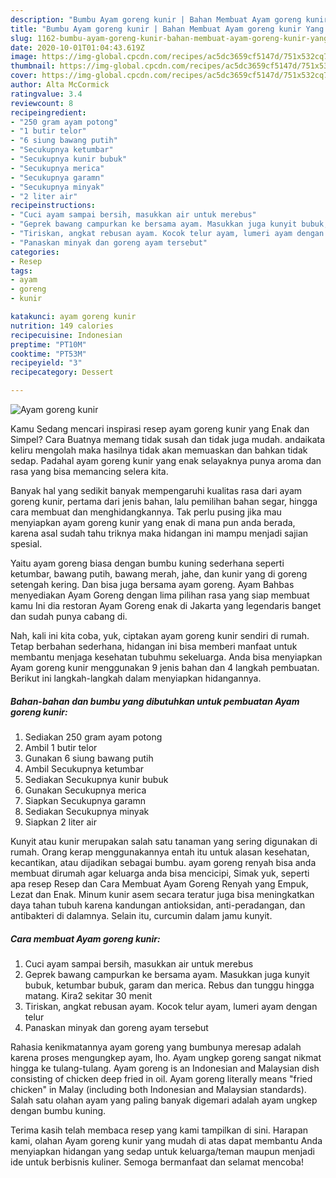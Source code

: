 ```yaml
---
description: "Bumbu Ayam goreng kunir | Bahan Membuat Ayam goreng kunir Yang Sedap"
title: "Bumbu Ayam goreng kunir | Bahan Membuat Ayam goreng kunir Yang Sedap"
slug: 1162-bumbu-ayam-goreng-kunir-bahan-membuat-ayam-goreng-kunir-yang-sedap
date: 2020-10-01T01:04:43.619Z
image: https://img-global.cpcdn.com/recipes/ac5dc3659cf5147d/751x532cq70/ayam-goreng-kunir-foto-resep-utama.jpg
thumbnail: https://img-global.cpcdn.com/recipes/ac5dc3659cf5147d/751x532cq70/ayam-goreng-kunir-foto-resep-utama.jpg
cover: https://img-global.cpcdn.com/recipes/ac5dc3659cf5147d/751x532cq70/ayam-goreng-kunir-foto-resep-utama.jpg
author: Alta McCormick
ratingvalue: 3.4
reviewcount: 8
recipeingredient:
- "250 gram ayam potong"
- "1 butir telor"
- "6 siung bawang putih"
- "Secukupnya ketumbar"
- "Secukupnya kunir bubuk"
- "Secukupnya merica"
- "Secukupnya garamn"
- "Secukupnya minyak"
- "2 liter air"
recipeinstructions:
- "Cuci ayam sampai bersih, masukkan air untuk merebus"
- "Geprek bawang campurkan ke bersama ayam. Masukkan juga kunyit bubuk, ketumbar bubuk, garam dan merica. Rebus dan tunggu hingga matang. Kira2 sekitar 30 menit"
- "Tiriskan, angkat rebusan ayam. Kocok telur ayam, lumeri ayam dengan telur"
- "Panaskan minyak dan goreng ayam tersebut"
categories:
- Resep
tags:
- ayam
- goreng
- kunir

katakunci: ayam goreng kunir 
nutrition: 149 calories
recipecuisine: Indonesian
preptime: "PT10M"
cooktime: "PT53M"
recipeyield: "3"
recipecategory: Dessert

---
```



![Ayam goreng kunir](https://img-global.cpcdn.com/recipes/ac5dc3659cf5147d/751x532cq70/ayam-goreng-kunir-foto-resep-utama.jpg)

Kamu Sedang mencari inspirasi resep ayam goreng kunir yang Enak dan Simpel? Cara Buatnya memang tidak susah dan tidak juga mudah. andaikata keliru mengolah maka hasilnya tidak akan memuaskan dan bahkan tidak sedap. Padahal ayam goreng kunir yang enak selayaknya punya aroma dan rasa yang bisa memancing selera kita.

Banyak hal yang sedikit banyak mempengaruhi kualitas rasa dari ayam goreng kunir, pertama dari jenis bahan, lalu pemilihan bahan segar, hingga cara membuat dan menghidangkannya. Tak perlu pusing jika mau menyiapkan ayam goreng kunir yang enak di mana pun anda berada, karena asal sudah tahu triknya maka hidangan ini mampu menjadi sajian spesial.

Yaitu ayam goreng biasa dengan bumbu kuning sederhana seperti ketumbar, bawang putih, bawang merah, jahe, dan kunir yang di goreng setengah kering. Dan bisa juga bersama ayam goreng. Ayam Bahbas menyediakan Ayam Goreng dengan lima pilihan rasa yang siap membuat kamu Ini dia restoran Ayam Goreng enak di Jakarta yang legendaris banget dan sudah punya cabang di.


Nah, kali ini kita coba, yuk, ciptakan ayam goreng kunir sendiri di rumah. Tetap berbahan sederhana, hidangan ini bisa memberi manfaat untuk membantu menjaga kesehatan tubuhmu sekeluarga. Anda bisa menyiapkan Ayam goreng kunir menggunakan 9 jenis bahan dan 4 langkah pembuatan. Berikut ini langkah-langkah dalam menyiapkan hidangannya.

<!--inarticleads1-->

##### Bahan-bahan dan bumbu yang dibutuhkan untuk pembuatan Ayam goreng kunir:

1. Sediakan 250 gram ayam potong
1. Ambil 1 butir telor
1. Gunakan 6 siung bawang putih
1. Ambil Secukupnya ketumbar
1. Sediakan Secukupnya kunir bubuk
1. Gunakan Secukupnya merica
1. Siapkan Secukupnya garamn
1. Sediakan Secukupnya minyak
1. Siapkan 2 liter air


Kunyit atau kunir merupakan salah satu tanaman yang sering digunakan di rumah. Orang kerap menggunakannya entah itu untuk alasan kesehatan, kecantikan, atau dijadikan sebagai bumbu. ayam goreng renyah bisa anda membuat dirumah agar keluarga anda bisa mencicipi, Simak yuk, seperti apa resep Resep dan Cara Membuat Ayam Goreng Renyah yang Empuk, Lezat dan Enak. Minum kunir asem secara teratur juga bisa meningkatkan daya tahan tubuh karena kandungan antioksidan, anti-peradangan, dan antibakteri di dalamnya. Selain itu, curcumin dalam jamu kunyit. 

<!--inarticleads2-->

##### Cara membuat Ayam goreng kunir:

1. Cuci ayam sampai bersih, masukkan air untuk merebus
1. Geprek bawang campurkan ke bersama ayam. Masukkan juga kunyit bubuk, ketumbar bubuk, garam dan merica. Rebus dan tunggu hingga matang. Kira2 sekitar 30 menit
1. Tiriskan, angkat rebusan ayam. Kocok telur ayam, lumeri ayam dengan telur
1. Panaskan minyak dan goreng ayam tersebut


Rahasia kenikmatannya ayam goreng yang bumbunya meresap adalah karena proses mengungkep ayam, lho. Ayam ungkep goreng sangat nikmat hingga ke tulang-tulang. Ayam goreng is an Indonesian and Malaysian dish consisting of chicken deep fried in oil. Ayam goreng literally means &#34;fried chicken&#34; in Malay (including both Indonesian and Malaysian standards). Salah satu olahan ayam yang paling banyak digemari adalah ayam ungkep dengan bumbu kuning. 

Terima kasih telah membaca resep yang kami tampilkan di sini. Harapan kami, olahan Ayam goreng kunir yang mudah di atas dapat membantu Anda menyiapkan hidangan yang sedap untuk keluarga/teman maupun menjadi ide untuk berbisnis kuliner. Semoga bermanfaat dan selamat mencoba!
